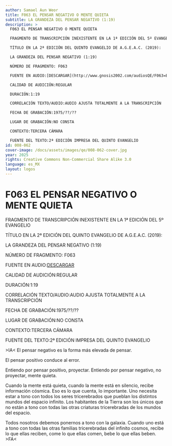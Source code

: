 ```yaml
---
author: Samael Aun Weor
title: F063 EL PENSAR NEGATIVO O MENTE QUIETA
subtitle: LA GRANDEZA DEL PENSAR NEGATIVO (1:19)
description: >
  F063 EL PENSAR NEGATIVO O MENTE QUIETA

  FRAGMENTO DE TRANSCRIPCIÓN INEXISTENTE EN LA 1ª EDICIÓN DEL 5º EVANGELIO

  TÍTULO EN LA 2ª EDICIÓN DEL QUINTO EVANGELIO DE A.G.E.A.C. (2019):

  LA GRANDEZA DEL PENSAR NEGATIVO (1:19)

  NÚMERO DE FRAGMENTO: F063

  FUENTE EN AUDIO:[DESCARGAR](http://www.gnosis2002.com/audiosQE/F063=EL-PENSAR-NEGATIVO-O-MENTE-QUIETA.zip)

  CALIDAD DE AUDICIÓN:REGULAR

  DURACIÓN:1:19

  CORRELACIÓN TEXTO/AUDIO:AUDIO AJUSTA TOTALMENTE A LA TRANSCRIPCIÓN

  FECHA DE GRABACIÓN:1975/??/??

  LUGAR DE GRABACIÓN:NO CONSTA

  CONTEXTO:TERCERA CÁMARA

  FUENTE DEL TEXTO:2ª EDICIÓN IMPRESA DEL QUINTO EVANGELIO
id: 008-062
cover-image: /docs/assets/images/qe/008-062-cover.jpg
year: 2025
rights: Creative Commons Non-Commercial Share Alike 3.0
language: es_MX
layout: logos
---
```

# F063 EL PENSAR NEGATIVO O MENTE QUIETA

FRAGMENTO DE TRANSCRIPCIÓN INEXISTENTE EN LA 1ª EDICIÓN DEL 5º EVANGELIO

TÍTULO EN LA 2ª EDICIÓN DEL QUINTO EVANGELIO DE A.G.E.A.C. (2019):

LA GRANDEZA DEL PENSAR NEGATIVO (1:19)

NÚMERO DE FRAGMENTO: F063

FUENTE EN AUDIO:[DESCARGAR](http://www.gnosis2002.com/audiosQE/F063=EL-PENSAR-NEGATIVO-O-MENTE-QUIETA.zip)

CALIDAD DE AUDICIÓN:REGULAR

DURACIÓN:1:19

CORRELACIÓN TEXTO/AUDIO:AUDIO AJUSTA TOTALMENTE A LA TRANSCRIPCIÓN

FECHA DE GRABACIÓN:1975/??/??

LUGAR DE GRABACIÓN:NO CONSTA

CONTEXTO:TERCERA CÁMARA

FUENTE DEL TEXTO:2ª EDICIÓN IMPRESA DEL QUINTO EVANGELIO

\>IA< El pensar negativo es la forma más elevada de pensar.

El pensar positivo conduce al error.

Entiendo por pensar positivo, proyectar. Entiendo por pensar negativo, no proyectar, mente quieta.

Cuando la mente está quieta, cuando la mente está en silencio, recibe información cósmica. Eso es lo que cuenta, lo importante. Uno necesita estar a tono con todos los seres tricerebrados que pueblan los distintos mundos del espacio infinito. Los habitantes de la Tierra son los únicos que no están a tono con todas las otras criaturas tricerebradas de los mundos del espacio.

Todos nosotros debemos ponernos a tono con la galaxia. Cuando uno está a tono con todas las otras familias tricerebradas del infinito cosmos, recibe lo que ellas reciben, come lo que ellas comen, bebe lo que ellas beben. \>FA<

